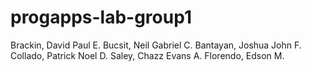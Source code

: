 # progapps-lab-group1
Brackin, David Paul E.
Bucsit, Neil Gabriel C.
Bantayan, Joshua John F.
Collado, Patrick Noel D.
Saley, Chazz Evans A.
Florendo, Edson M.
